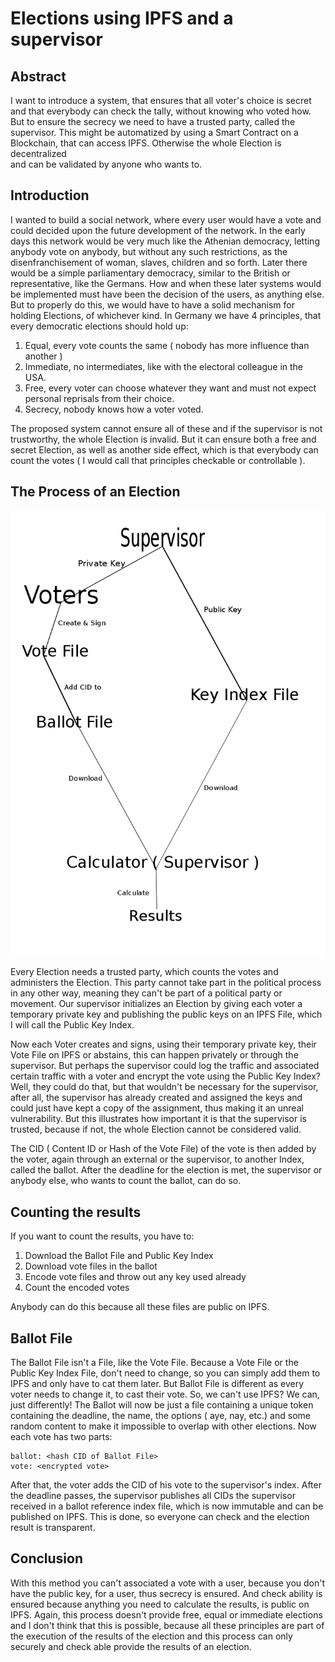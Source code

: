 # Elections using IPFS and a supervisor

## Abstract
I want to introduce a system, that ensures
that all voter's choice is secret and
that everybody can check the tally,
without knowing who voted how.
But to ensure the secrecy we need to
have a trusted party, called the supervisor.
This might be automatized by using a Smart Contract
on a Blockchain, that can access IPFS.
Otherwise the whole Election is decentralized  
and can be validated by anyone who wants to.

## Introduction
I wanted to build a social network,
where every user would have a vote
and could decided upon the future development
of the network.
In the early days this network would be very much like
the Athenian democracy, letting anybody vote on anybody,
but without any such restrictions, as the disenfranchisement
of woman, slaves, children and so forth.
Later there would be a simple parliamentary democracy,
similar to the British or representative, like the Germans.
How and when these later systems would be implemented must have been
the decision of the users, as anything else.
But to properly do this, we would have to have a solid mechanism
for holding Elections, of whichever kind.
In Germany we have 4 principles, that every democratic elections
should hold up:

1. Equal, every vote counts the same ( nobody has more influence than another )
2. Immediate, no intermediates, like with the electoral colleague in the USA.
3. Free, every voter can choose whatever they want and must not expect personal reprisals from their choice.
4. Secrecy, nobody knows how a voter voted.

The proposed system cannot ensure all of these and if the supervisor is not
trustworthy, the whole Election is invalid.
But it can ensure both a free and secret Election, as well as another
side effect, which is that everybody can count the votes ( I would call that
principles checkable or controllable ).

## The Process of an Election

![Process Description](election.png)

Every Election needs a trusted party,
which counts the votes and
administers the Election.
This party cannot take part in the
political process in any other way,
meaning they can't be part of a political party or movement.
Our supervisor initializes an Election by giving each voter a
temporary private key and publishing the public keys on an
IPFS File, which I will call the Public Key Index.

Now each Voter creates and signs, using their
temporary private key, their Vote File on IPFS or abstains,
this can happen privately or through the supervisor.
But perhaps the supervisor could log the traffic and associated certain traffic
with a voter and encrypt the vote using the Public Key Index?
Well, they could do that, but that wouldn't be necessary for the supervisor,
after all, the supervisor has already created and assigned the keys and could
just have kept a copy of the assignment, thus making it an unreal vulnerability.
But this illustrates how important it is that the supervisor is trusted,
because if not, the whole Election cannot be considered valid.

The CID ( Content ID or Hash of the Vote File) of the vote is then added by the
voter, again through an external or the supervisor, to another Index, called
the ballot.
After the deadline for the election is met,
the supervisor or anybody else, who wants to count the ballot,
can do so.

## Counting the results
If you want to count the results, you have to:

1. Download the Ballot File and Public Key Index
2. Download vote files in the ballot
3. Encode vote files and throw out any key used already
4. Count the encoded votes

Anybody can do this because all these files are
public on IPFS.

## Ballot File
The Ballot File isn't a File, like the Vote File.
Because a Vote File or the Public Key Index File,
don't need to change, so you can simply add them
to IPFS and only have to cat them later.
But Ballot File is different as every voter needs
to change it, to cast their vote.
So, we can't use IPFS?
We can, just differently!
The Ballot will now be just a file containing a unique
token containing the deadline, the name, the options ( aye, nay, etc.)
and some random content to make it impossible to overlap with other elections.
Now each vote has two parts:

```
ballot: <hash CID of Ballot File>
vote: <encrypted vote>
```
After that, the voter adds the CID of his vote to the supervisor's
index.
After the deadline passes, the supervisor publishes all CIDs the supervisor
received in a ballot reference index file, which is now immutable
and can be published on IPFS.
This is done, so everyone can check and the election result is transparent.

## Conclusion
With this method you can't associated a vote with a user, because you
don't have the public key, for a user, thus secrecy is ensured.
And check ability is ensured because anything you need to calculate
the results, is public on IPFS.
Again, this process doesn't provide free, equal or immediate
elections and I don't think that this is possible, because all these
principles are part of the execution of the results of the election
and this process can only securely and check able provide the results of an election.
